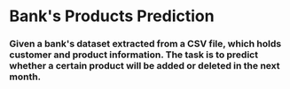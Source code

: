 # Bank's Products Prediction

### Given a bank's dataset extracted from a CSV file, which holds customer and product information. The task is to predict whether a certain product will be added or deleted in the next month.
